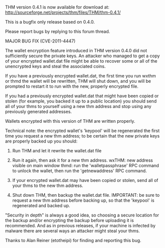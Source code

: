 THM version 0.4.1 is now available for download at:
http://sourceforge.net/projects/thm/files/THM/thm-0.4.1/

This is a bugfix only release based on 0.4.0.

Please report bugs by replying to this forum thread.

MAJOR BUG FIX  (CVE-2011-4447)

The wallet encryption feature introduced in THM version 0.4.0 did not sufficiently secure the private keys. An attacker who
managed to get a copy of your encrypted wallet.dat file might be able to recover some or all of the unencrypted keys and steal the
associated coins.

If you have a previously encrypted wallet.dat, the first time you run wxthm or thmd the wallet will be rewritten, THM will
shut down, and you will be prompted to restart it to run with the new, properly encrypted file.

If you had a previously encrypted wallet.dat that might have been copied or stolen (for example, you backed it up to a public
location) you should send all of your thms to yourself using a new thm address and stop using any previously generated addresses.

Wallets encrypted with this version of THM are written properly.

Technical note: the encrypted wallet's 'keypool' will be regenerated the first time you request a new thm address; to be certain that the
new private keys are properly backed up you should:

1. Run THM and let it rewrite the wallet.dat file

2. Run it again, then ask it for a new thm address.
wxTHM: new address visible on main window
thmd: run the 'walletpassphrase' RPC command to unlock the wallet,  then run the 'getnewaddress' RPC command.

3. If your encrypted wallet.dat may have been copied or stolen, send all of your thms to the new thm address.

4. Shut down THM, then backup the wallet.dat file.
IMPORTANT: be sure to request a new thm address before backing up, so that the 'keypool' is regenerated and backed up.

"Security in depth" is always a good idea, so choosing a secure location for the backup and/or encrypting the backup before uploading it is recommended. And as in previous releases, if your machine is infected by malware there are several ways an attacker might steal your thms.

Thanks to Alan Reiner (etotheipi) for finding and reporting this bug.
